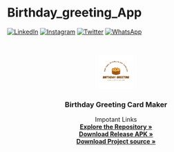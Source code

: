 # Birthday_greeting_App

[![LinkedIn][linkedin-shield]][linkedin-url]
[![Instagram][Instagram-shield]][Instagram-url]
[![Twitter][Twitter-shield]][Twitter-url]
[![WhatsApp][WP-shield]][Wp-url]


<!-- PROJECT LOGO -->
<br />
<p align="center">
  <a href="https://github.com/bmpatil96k/Birthday_greeting_App/">
    <img src="app/src/main/res/drawable/mainlogo.png" alt="Logo" width="80" height="80">
  </a>

  <h3 align="center">Birthday Greeting Card Maker</h3>

  <p align="center">
    Impotant Links
    <br />
    <a href="https://github.com/bmpatil96k/Birthday_greeting_App/"><strong>Explore the Repository »</strong></a>
    <br/>
     <a href="https://github.com/bmpatil96k/Birthday_greeting_App/raw/master/app-release.apk"><strong>Download Release APK »</strong></a>
      <br/>
      <a href="https://github.com/bmpatil96k/Birthday_greeting_App/archive/refs/heads/master.zip"><strong>Download Project source »</strong></a>
    <br />
   
  </p>
</p>


<!-- MARKDOWN LINKS & IMAGES -->
<!-- https://www.markdownguide.org/basic-syntax/#reference-style-links -->
[linkedin-shield]: https://img.shields.io/badge/-LinkedIn-black.svg?style=for-the-badge&logo=linkedin&colorB=555
[Instagram-shield]: https://img.shields.io/badge/-Instagram-black.svg?style=for-the-badge&logo=Instagram&colorB=555
[Twitter-shield]: https://img.shields.io/badge/-Twitter-black.svg?style=for-the-badge&logo=Twitter&colorB=555
[WP-shield]: https://img.shields.io/badge/-Whatsapp-black.svg?style=for-the-badge&logo=Whatsapp&colorB=555
[linkedin-url]:  https://www.linkedin.com/in/bhagvat-mutthe-000b961ba/
[Instagram-url]: https://instagram.com/bm_patil_
[Twitter-url]: [BhagvatMuthe](https://twitter.com/BhagvatMutthe)
[Wp-url]: https://wa.me/+918408921072
